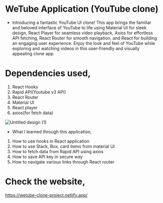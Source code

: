 # WeTube Application (YouTube clone)
* Introducing a fantastic YouTube UI clone! This app brings the familiar and beloved interface of YouTube to life using Material UI for sleek design, React Player for seamless video playback, Axios for effortless API fetching, React Router for smooth navigation, and React for building an engaging user experience. Enjoy the look and feel of YouTube while exploring and watching videos in this user-friendly and visually appealing clone app.

# Dependencies used,
1. React Hooks
2. Rapid API(Youtube v3 API)
3. React Router
4. Material UI
5. React player
6. axios(for fetch data)

![Untitled design (1)](https://github.com/Awizp/youtube-clone/assets/64133659/4bb878dc-7e0a-41e5-b23e-edaaca468db4)

* What I learned through this application,
1. How to use hooks in React application
2. How to use Stack, Box, card items from material UI
3. How to fetch data from Rapid API using axios
4. How to save API key in secure way
5. How to navigate various links through React router

# Check the website,
https://wetube-clone-project.netlify.app/
